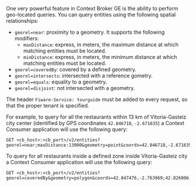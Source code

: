 One very powerful feature in Context Broker GE is the ability to perform
geo-located queries. You can query entities using the following spatial relationships: 

 * `georel=near`: proximity to a geometry. It supports the following modifiers:
    * `maxDistance`: express, in meters, the maximum distance at which matching entities must be located.
    * `minDistance`: express, in meters, the minimum distance at which matching entities must be located.
 * `georel=coveredBy`: covered by a defined geometry.
 * `georel=intersects`: intersected with a reference gometry.
 * `georel=equals`: equality to a geometry.
 * `georel=disjoint`: not intersected with a geometry.

The header `Fiware-Service: tourguide` must be added to every request, so that the proper tenant is specified.

 For example, to query for all the restaurants within 13 km of Vitoria-Gasteiz
 city center (identified by GPS coordinates `42.846718`, `-2.671635`)
a Context Consumer application will use the following query:

    GET <cb_host>:<cb_port>/v2/entities?georel=near;maxDistance:13000&geometry=point&coords=42.846718,-2.671635


To query for all restaurants inside a defined zone inside Vitoria-Gasteiz city a Context Consumer application will use the following query: 

    GET <cb_host>:<cb_port>/v2/entities?georel=coveredBy&geometry=polygon&coords=42.847476,-2.763969;42.826006,-2.743151;42.826485,-2.653740;42.867061,-2.630934;42.881801,-2.640617;42.867767,-2.726723;42.847476,-2.763969

